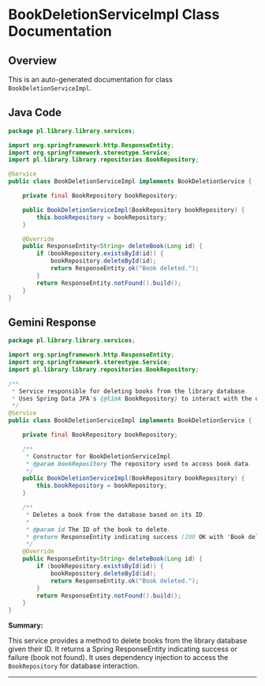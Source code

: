 # BookDeletionServiceImpl Class Documentation

## Overview

This is an auto-generated documentation for class `BookDeletionServiceImpl`.

## Java Code

```java
package pl.library.library.services;

import org.springframework.http.ResponseEntity;
import org.springframework.stereotype.Service;
import pl.library.library.repositories.BookRepository;

@Service
public class BookDeletionServiceImpl implements BookDeletionService {

    private final BookRepository bookRepository;

    public BookDeletionServiceImpl(BookRepository bookRepository) {
        this.bookRepository = bookRepository;
    }

    @Override
    public ResponseEntity<String> deleteBook(Long id) {
        if (bookRepository.existsById(id)) {
            bookRepository.deleteById(id);
            return ResponseEntity.ok("Book deleted.");
        }
        return ResponseEntity.notFound().build();
    }
}

```

## Gemini Response

```java
package pl.library.library.services;

import org.springframework.http.ResponseEntity;
import org.springframework.stereotype.Service;
import pl.library.library.repositories.BookRepository;

/**
 * Service responsible for deleting books from the library database.
 * Uses Spring Data JPA's {@link BookRepository} to interact with the database.
 */
@Service
public class BookDeletionServiceImpl implements BookDeletionService {

    private final BookRepository bookRepository;

    /**
     * Constructor for BookDeletionServiceImpl.
     * @param bookRepository The repository used to access book data.  Autowired by Spring.
     */
    public BookDeletionServiceImpl(BookRepository bookRepository) {
        this.bookRepository = bookRepository;
    }

    /**
     * Deletes a book from the database based on its ID.
     *
     * @param id The ID of the book to delete.
     * @return ResponseEntity indicating success (200 OK with "Book deleted." message) or failure (404 Not Found).
     */
    @Override
    public ResponseEntity<String> deleteBook(Long id) {
        if (bookRepository.existsById(id)) {
            bookRepository.deleteById(id);
            return ResponseEntity.ok("Book deleted.");
        }
        return ResponseEntity.notFound().build();
    }
}
```

**Summary:**

This service provides a method to delete books from the library database given their ID. It returns a Spring ResponseEntity indicating success or failure (book not found).  It uses dependency injection to access the `BookRepository` for database interaction.

---

